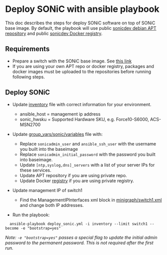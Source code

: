 # Deploy SONiC with ansible playbook

This doc describes the steps for deploy SONiC software on top of SONiC base image. By default,
the playbook will use public [sonicdev debian APT repository](http://packages.microsoft.com/repos/sonic-dev/)
and public [sonicdev Docker registry](https://sonicdev-microsoft.azurecr.io/).

## Requirements

- Prepare a switch with the SONiC base image. See [this link](https://github.com/Azure/SONiC/blob/gh-pages/quickstart.md)
- If you are using your own APT repo or docker registry, packages and docker images must be uploaded to the repositories before running following steps.

## Deploy SONiC

- Update [inventory](/ansible/inventory/) file with correct information for your environment.
  - ansible_host = management ip address
  - sonic_hwsku = Supported Hardware SKU, e.g. Force10-S6000, ACS-MSN2700
- Update [group_vars/sonic/variables](/ansible/group_vars/sonic/variables) file with:
  - Replace `sonicadmin_user` and `ansible_ssh_user` with the username you built into the baseimage
  - Replace `sonicadmin_initial_password` with the password you built into baseimage.
  - Update `[ntp,syslog,dns]_servers` with a list of your server IPs for these services.
  - Update APT repository if you are using private repo.
  - Update Docker [registry](/ansible/vars/docker_registry.yml/) if you are using private registry.
- Update management IP of switch1
  - Find the ManagementIPInterfaces xml block in [minigraph/switch1.xml](/ansible/minigraph/switch1.xml/) and change both IP addresses.

- Run the playbook:

```
  ansible-playbook deploy_sonic.yml -i inventory --limit switch1 --become -e "bootstrap=yes"
```

*Note: `-e "bootstrap=yes"` passes a special flag to update the initial admin password to the permanent password. This is not required after the first run.*
